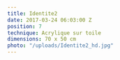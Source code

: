 ```yaml
---
title: Identite2
date: 2017-03-24 06:03:00 Z
position: 7
technique: Acrylique sur toile
dimensions: 70 x 50 cm
photo: "/uploads/Identite2_hd.jpg"
---
```


